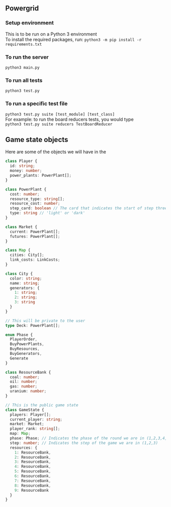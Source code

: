 ## Powergrid

### Setup environment

This is to be run on a Python 3 environment  
To install the required packages, run: `python3 -m pip install -r requirements.txt`

### To run the server

`python3 main.py`

### To run all tests

`python3 test.py`

### To run a specific test file

`python3 test.py suite [test_module] [test_class]`  
For example: to run the board reducers tests, you would type  
`python3 test.py suite reducers TestBoardReducer`

## Game state objects

Here are some of the objects we will have in the

```typescript
class Player {
  id: string;
  money: number;
  power_plants: PowerPlant[];
}

class PowerPlant {
  cost: number;
  resource_type: string[];
  resource_cost: number;
  step_card: boolean // The card that indicates the start of step three
  type: string // 'light' or 'dark'
}

class Market {
  current: PowerPlant[];
  futures: PowerPlant[];
}

class Map {
  cities: City[];
  link_costs: LinkCosts;
}

class City {
  color: string;
  name: string;
  generators: {
    1: string;
    2: string;
    3: string
  }
}

// This will be private to the user
type Deck: PowerPlant[];

enum Phase {
  PlayerOrder,
  BuyPowerPlants,
  BuyResources,
  BuyGenerators,
  Generate
}

class ResourceBank {
  coal: number;
  oil: number;
  gas: number;
  uranium: number;
}

// This is the public game state
class GameState {
  players: Player[];
  current_player: string;
  market: Market;
  player_rank: string[];
  map: Map;
  phase: Phase; // Indicates the phase of the round we are in (1,2,3,4,5)
  step: number; // Indicates the step of the game we are in (1,2,3)
  resources: {
    1: ResourceBank,
    2: ResourceBank,
    3: ResourceBank,
    4: ResourceBank,
    5: ResourceBank,
    6: ResourceBank,
    7: ResourceBank,
    8: ResourceBank,
    9: ResourceBank
  }
}
```
